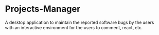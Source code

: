 # Projects-Manager
A desktop application to maintain the reported software bugs by the users with an interactive environment for the users to comment, react, etc.
